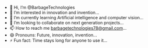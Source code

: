 - 👋 Hi, I’m @BarbageTechnologies
- 👀 I’m interested in innovation and invention...
- 🌱 I’m currently learning Artificial intelligence and computer vision...
- 💞️ I’m looking to collaborate on next generation projects...
- 📫 How to reach me barbagetechnologies78@gmail.com...
- 😄 Pronouns: Future, innovation, invention...
- ⚡ Fun fact: Time stays long for anyone to use it...

<!---
BarbageTechnologies/BarbageTechnologies is a ✨ special ✨ repository because its `README.md` (this file) appears on your GitHub profile.
You can click the Preview link to take a look at your changes.
--->
